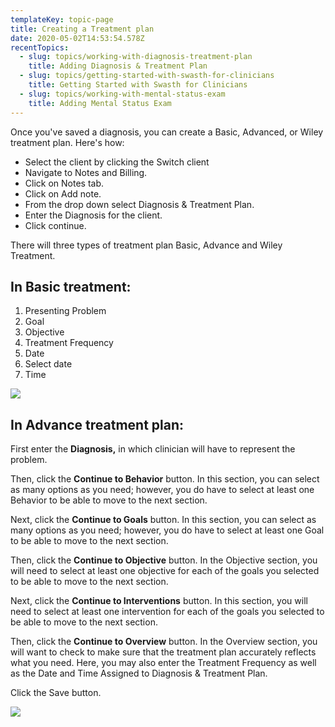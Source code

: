 ```yaml
---
templateKey: topic-page
title: Creating a Treatment plan
date: 2020-05-02T14:53:54.578Z
recentTopics:
  - slug: topics/working-with-diagnosis-treatment-plan
    title: Adding Diagnosis & Treatment Plan
  - slug: topics/getting-started-with-swasth-for-clinicians
    title: Getting Started with Swasth for Clinicians
  - slug: topics/working-with-mental-status-exam
    title: Adding Mental Status Exam
---
```

Once you've saved a diagnosis, you can create a Basic, Advanced, or Wiley treatment plan. Here's how:

* Select the client by clicking the Switch client
* Navigate to Notes and Billing.
* Click on Notes tab.
* Click on Add note.
* From the drop down select Diagnosis & Treatment Plan.
* Enter the Diagnosis for the client.
* Click continue.

There will three types of treatment plan Basic, Advance and Wiley Treatment.

## In Basic treatment:

1. Presenting Problem
2. Goal
3. Objective
4. Treatment Frequency
5. Date
6. Select date
7. Time

![](/img/basic_tp.png)

## In Advance treatment plan:

First enter the **Diagnosis,** in which clinician will have to represent the problem.

Then, click the **Continue to Behavior** button. In this section, you can select as many options as you need; however, you do have to select at least one Behavior to be able to move to the next section.

Next, click the **Continue to Goals** button. In this section, you can select as many options as you need; however, you do have to select at least one Goal to be able to move to the next section.

Then, click the **Continue to Objective** button. In the Objective section, you will need to select at least one objective for each of the goals you selected to be able to move to the next section.

Next, click the **Continue to Interventions** button. In this section, you will need to select at least one intervention for each of the goals you selected to be able to move to the next section.

Then, click the **Continue to Overview** button.
 In the Overview section, you will want to check to make sure that the treatment plan accurately reflects what you need. Here, you may also enter the Treatment Frequency as well as the Date and Time Assigned to Diagnosis & Treatment Plan.

Click the Save button.

![](/img/bascicadnace_tp.png)
